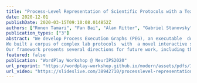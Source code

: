 ```yaml
---
title: "Process-Level Representation of Scientific Protocols with a Text-Based Game Annotation Interface"
date: 2020-12-01
publishDate: 2020-03-15T09:10:08.014852Z
authors: ["Ronen Tamari", "Fan Bai", "Alan Ritter", "Gabriel Stanovsky"]
publication_types: ["3"]
abstract: "We develop Process Execution Graphs (PEG), an executable  document-level representation of real-world wet lab biochemistry protocols, addressing challenges such as cross-sentence relations, long-range coreference, grounding, and implicit arguments.
We built a corpus of complex lab protocols  with  a novel interactive simulator built upon a text-based game engine that keeps track of entity traits and semantic constraints during annotation, yielding high quality annotated PEGs.
Our framework presents several directions for future work, including the modelling of challenging long range dependencies, application of text-based games for real-world procedural text understanding, and extending simulation-based annotation to new domains."
featured: false
publication: "WordPlay Workshop @ NeurIPS2020"
url_preprint: "https://wordplay-workshop.github.io/modern/assets/pdfs/10.pdf"
url_video: "https://slideslive.com/38942710/processlevel-representation-of-scientific-protocols-with-a-textbased-game-annotation-interface"
---
```

